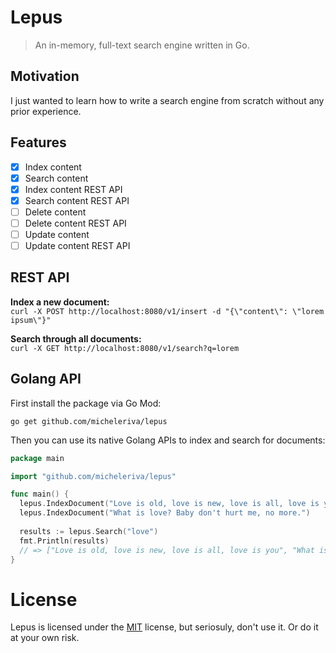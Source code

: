 # Lepus
> An in-memory, full-text search engine written in Go.

## Motivation

I just wanted to learn how to write a search engine from scratch without any prior experience.

## Features

- [x] Index content
- [x] Search content
- [x] Index content REST API
- [x] Search content REST API
- [ ] Delete content
- [ ] Delete content REST API
- [ ] Update content
- [ ] Update content REST API

## REST API

**Index a new document:** <br />
`curl -X POST http://localhost:8080/v1/insert -d "{\"content\": \"lorem ipsum\"}"`

**Search through all documents:** <br />
`curl -X GET http://localhost:8080/v1/search?q=lorem`

## Golang API

First install the package via Go Mod:

```
go get github.com/micheleriva/lepus
```

Then you can use its native Golang APIs to index and search for documents:

```go
package main

import "github.com/micheleriva/lepus"

func main() {
  lepus.IndexDocument("Love is old, love is new, love is all, love is you")
  lepus.IndexDocument("What is love? Baby don't hurt me, no more.")
  
  results := lepus.Search("love")
  fmt.Println(results)
  // => ["Love is old, love is new, love is all, love is you", "What is love? Baby don't hurt me, no more."]
}
```

# License
Lepus is licensed under the [MIT](/LICENSE.md) license, but seriosuly, don't use it. Or do it at your own risk.

